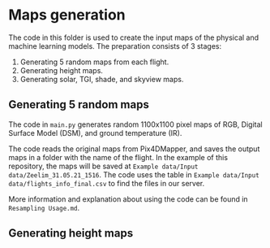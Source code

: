 # Maps generation
The code in this folder is used to create the input maps of the physical and machine learning models. The preparation consists of 3 stages:
1) Generating 5 random maps from each flight.
2) Generating height maps.
3) Generating solar, TGI, shade, and skyview maps.
   
## Generating 5 random maps 
The code in `main.py` generates random 1100x1100 pixel maps of RGB, Digital Surface Model (DSM), and ground temperature (IR). 

The code reads the original maps from Pix4DMapper, and saves the output maps in a folder with the name of the flight. In the example of this repository, the maps will be saved at `Example data/Input data/Zeelim_31.05.21_1516`. The code uses the table in `Example data/Input data/flights_info_final.csv` to find the files in our server.

More information and explanation about using the code can be found in `Resampling Usage.md`. 

## Generating height maps



